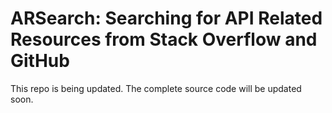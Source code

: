 # ARSearch: Searching for API Related Resources from Stack Overflow and GitHub

This repo is being updated. The complete source code will be updated soon.
